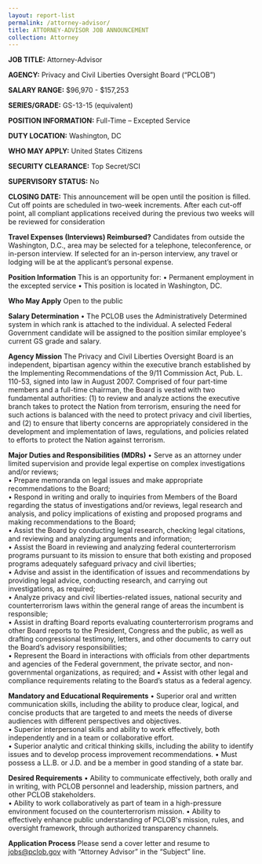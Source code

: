 ```yaml
---
layout: report-list
permalink: /attorney-advisor/
title: ATTORNEY-ADVISOR JOB ANNOUNCEMENT 
collection: Attorney
---
```


**JOB TITLE:** Attorney-Advisor 

**AGENCY:** Privacy and Civil Liberties Oversight Board (“PCLOB”)  

**SALARY RANGE:** $96,970 - $157,253 

**SERIES/GRADE:** GS-13-15 (equivalent)  

**POSITION INFORMATION:** Full-Time – Excepted Service  

**DUTY LOCATION:** Washington, DC  

**WHO MAY APPLY:** United States Citizens  

**SECURITY CLEARANCE:** Top Secret/SCI  

**SUPERVISORY STATUS:** No  

**CLOSING DATE:** This announcement will be open until the position is filled. Cut off points are scheduled in two-week increments. After each cut-off point, all compliant applications received during the previous two weeks will be reviewed for consideration 

**Travel Expenses (Interviews) Reimbursed?** 
Candidates from outside the Washington, D.C., area may be selected for a telephone, teleconference, or in-person interview. If selected for an in-person interview, any travel or lodging will be at the applicant’s personal expense. 
 
**Position Information** 
This is an opportunity for: 
•	Permanent employment in the excepted service 
•	This position is located in Washington, DC. 

**Who May Apply** 
Open to the public 
 
**Salary Determination** 
• 	The PCLOB uses the Administratively Determined system in which rank is attached to the individual. A selected Federal Government candidate will be assigned to the position similar employee's current GS grade and salary. 
 
 
**Agency Mission** 
The Privacy and Civil Liberties Oversight Board is an independent, bipartisan agency within the executive branch established by the Implementing Recommendations of the 9/11 Commission Act, Pub. L. 110-53, signed into law in August 2007. Comprised of four part-time members and a full-time chairman, the Board is vested with two fundamental authorities: (1) to review and analyze actions the executive branch takes to protect the Nation from terrorism, ensuring the need for such actions is balanced with the need to protect privacy and civil liberties, and (2) to ensure that liberty concerns are appropriately considered in the development and implementation of laws, regulations, and policies related to efforts to protect the Nation against terrorism. 
 
**Major Duties and Responsibilities (MDRs)** 
•	Serve as an attorney under limited supervision and provide legal expertise on complex investigations and/or reviews;  
•	Prepare memoranda on legal issues and make appropriate recommendations to the Board;  
•	Respond in writing and orally to inquiries from Members of the Board regarding the status of investigations and/or reviews, legal research and analysis, and policy implications of existing and proposed programs and making recommendations to the Board;  
•	Assist the Board by conducting legal research, checking legal citations, and reviewing and analyzing arguments and information;   
•	Assist the Board in reviewing and analyzing federal counterterrorism programs pursuant to its mission to ensure that both existing and proposed programs adequately safeguard privacy and civil liberties;  
•	Advise and assist in the identification of issues and recommendations by providing legal advice, conducting research, and carrying out investigations, as required;  
•	Analyze privacy and civil liberties-related issues, national security and counterterrorism laws within the general range of areas the incumbent is responsible;  
•	Assist in drafting Board reports evaluating counterterrorism programs and other Board reports to the President, Congress and the public, as well as drafting congressional testimony, letters, and other documents to carry out the Board’s advisory responsibilities;   
•	Represent the Board in interactions with officials from other departments and agencies of the Federal government, the private sector, and non-governmental organizations, as required; and  • 	Assist with other legal and compliance requirements relating to the Board’s status as a federal agency.  

**Mandatory and Educational Requirements** 
•	Superior oral and written communication skills, including the ability to produce clear, logical, and concise products that are targeted to and meets the needs of diverse audiences with different perspectives and objectives.  
•	Superior interpersonal skills and ability to work effectively, both independently and in a team or collaborative effort.  
•	Superior analytic and critical thinking skills, including the ability to identify issues and to develop process improvement recommendations. 
•	Must possess a LL.B. or J.D. and be a member in good standing of a state bar. 

**Desired Requirements** 
•	Ability to communicate effectively, both orally and in writing, with PCLOB personnel and leadership, mission partners, and other PCLOB stakeholders.  
•	Ability to work collaboratively as part of team in a high-pressure environment focused on the counterterrorism mission. 
•	Ability to effectively enhance public understanding of PCLOB's mission, rules, and oversight framework, through authorized transparency channels.  


**Application Process**  Please send a cover letter and resume to jobs@pclob.gov with “Attorney Advisor” in the “Subject” line. 
